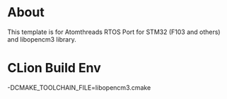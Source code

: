 # About

This template is for Atomthreads RTOS Port for STM32 (F103 and others) and libopencm3 library.

# CLion Build Env

-DCMAKE_TOOLCHAIN_FILE=libopencm3.cmake
